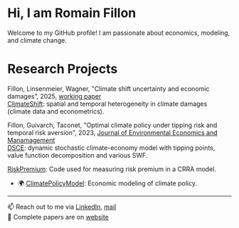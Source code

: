 # Hi, I am Romain Fillon

Welcome to my GitHub profile! I am passionate about economics, modeling, and climate change.

# Research Projects

Fillon, Linsenmeier, Wagner, "Climate shift uncertainty and economic damages”, 2025, [working paper](https://romainfillon.github.io/files/Paper3.pdf)  
[ClimateShift](https://github.com/RomainFillon/climateshift): spatial and temporal heterogeneity in climate damages (climate data and econometrics).

Fillon, Guivarch, Taconet, "Optimal climate policy under tipping risk and temporal risk aversion", 2023, [Journal of Environmental Economics and Manamagement](https://www.sciencedirect.com/science/article/abs/pii/S0095069623000682)   
[DSCE](https://github.com/CIRED/DSCE): dynamic stochastic climate-economy model with tipping points, value function decomposition and various SWF. 


[RiskPremium](https://github.com/RomainFillon/RiskPremium): Code used for measuring risk premium in a CRRA model.
- 🌍 [ClimatePolicyModel](https://github.com/RomainFillon/ClimatePolicyModel): Economic modeling of climate policy.

---

📫 Reach out to me via [LinkedIn](https://www.linkedin.com/in/romain-fillon-10b898178/), [mail](mailto:rfillon@protonmail.com)  
📂 Complete papers are on [website](https://www.linkedin.com/in/romain-fillon-10b898178/)
